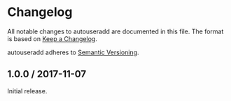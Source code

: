 # Changelog

All notable changes to autouseradd are documented in this file. The format is
based on [Keep a Changelog].

autouseradd adheres to [Semantic Versioning].

## 1.0.0 / 2017-11-07

Initial release.

[Keep a Changelog]: http://keepachangelog.com/en/1.0.0/
[Semantic Versioning]: http://semver.org/spec/v2.0.0.html
